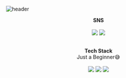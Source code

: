 ![header](https://capsule-render.vercel.app/api?type=waving&color=auto&height=300&section=header&text=Hello&fontSize=50&desc=MANGOSHOWER&descSize=20&descAlignY=65)

<div align="center"><b>SNS</b><br/><br/>
<a href="https://blog.naver.com/firefry" target="_blank"><img src="https://img.shields.io/badge/Blog-03C75A?style=for-the-badge&logo=Naver&logoColor=white"/></a>  
<a href="https://mangoshower.tistory.com" target="_blank"><img src="https://img.shields.io/badge/Tistory-000000?style=for-the-badge&logo=Tistory&logoColor=white"/></a>  
<br/><br/>  
  
<b>Tech Stack</b>  
Just a Beginner😅  
<br/>
<img src="https://img.shields.io/badge/C-A8B9CC?style=for-the-badge&logo=C&logoColor=black">
<img src="https://img.shields.io/badge/CSharp-239120?style=for-the-badge&logo=CSharp&logoColor=white">
<img src="https://img.shields.io/badge/OracleSQL-F80000?style=for-the-badge&logo=Oracle&logoColor=white">
</div>
